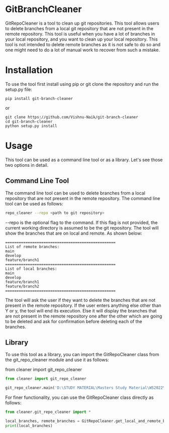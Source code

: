 # GitBranchCleaner

GitRepoCleaner is a tool to clean up git repositories. 
This tool allows users to delete branches from a local git repository that are not present in the remote repository.
This tool is useful when you have a lot of branches in your local repository, and you want to clean up your local repository.
This tool is not intended to delete remote branches as it is not safe to do so and one might need to do a lot of manual work to recover from such a mistake.

# Installation
To use the tool first install using pip or git clone the repository and run the setup.py file:
```commandline
pip install git-branch-cleaner
```
or
```commandline
git clone https://github.com/Vishnu-Naik/git-branch-cleaner
cd git-branch-cleaner
python setup.py install
```

# Usage
This tool can be used as a command line tool or as a library. Let's see those two options in detail.

## Command Line Tool

The command line tool can be used to delete branches from a local repository that are not present in the remote repository.
The command line tool can be used as follows:

```bash
repo_cleaner --repo <path to git repository>
```


--repo is the optional flag to the command. If this flag is not provided, the current working directory is assumed to be the git repository. 
The tool will show the branches that are on local and remote. As shown below:
```
=================================================
List of remote branches:
main
develop
feature/branch1
=================================================
List of local branches:
main
develop
feature/branch1
feature/branch2
=================================================
```
 

The tool will ask the user if they want to delete the branches that are not present in the remote repository. 
If the user enters anything else other than Y or y, the tool will end its execution. Else it will display the branches that are not present in the remote repository one after the other which are
going to be deleted and ask for confirmation before deleting each of the branches.

## Library

To use this tool as a library, you can import the GitRepoCleaner class from the git_repo_cleaner module and use it as follows:

from cleaner import git_repo_cleaner

```python
from cleaner import git_repo_cleaner

git_repo_cleaner.main('D:\STUDY MATERIAL\Masters Study Material\WS2022\Thesis\CodeBase\AccessPointSearch')
 ```
For finer functionality, you can use the GitRepoCleaner class directly as follows:
```python
from cleaner.git_repo_cleaner import *

local_branches, remote_branches = GitRepoCleaner.get_local_and_remote_branches()
print(local_branches)
```
